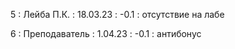 5 : Лейба П.К. : 18.03.23 : -0.1 : отсутствие на лабе


6 : Преподаватель : 1.04.23 : -0.1 : антибонус

